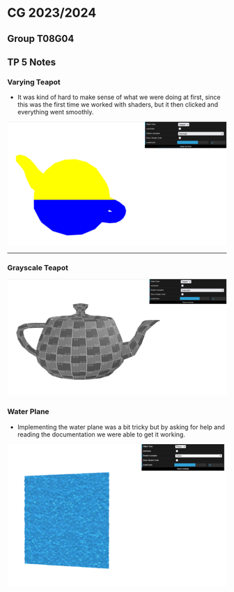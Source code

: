 # CG 2023/2024

## Group T08G04

## TP 5 Notes

### Varying Teapot

- It was kind of hard to make sense of what we were doing at first, since this was the first time we worked with shaders, but it then clicked and everything went smoothly.

![Varying Teapot](screenshots/cg-t08g04-tp5-1.png)

---

### Grayscale Teapot

![Grayscale Teapot](screenshots/cg-t08g04-tp5-2.png)

### Water Plane

- Implementing the water plane was a bit tricky but by asking for help and reading the documentation we were able to get it working.

![Water Plane](screenshots/cg-t08g04-tp5-3.png)
